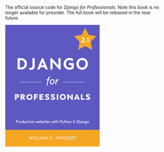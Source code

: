 The official source code for _Django for Professionals_. Note this book is no longer available for preorder. The full book will be released in the near future.

![Cover](cover.jpg)
